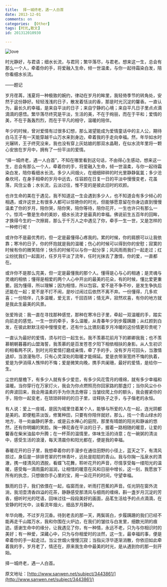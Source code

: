 ```yaml
---
title:  择一城终老，遇一人白首
date: 2013-12-01
comments: on
categories:  [Other]
tags: [时光,散文]
id: 201312010930

---
```


![love](//img.leense.site/post/2013/12/201312010930-1.jpg)

时光静好，与君语；细水长流，与君同；繁华落尽，与君老。想来这一生，总会有那么一个人，牵着你的手，将爱融入生命，倾一世温柔，与你一起待霜染白发，陪你看细水长流。

——题记

<!-- more -->

岁月荏苒，浅夏将一种极致的婉约，律动在岁月的眸里，我轻倚季节的转角处，安然于这份静好。轻轻浅浅的日子，散发着恬淡的香，那是时光沉淀的馨香。一直认为，最长久的幸福，是来自平淡的日子；来自宁静的心境；来自平凡日子里点点滴滴滴的感悟。繁华落尽终究是平淡，生活的美，不在于绚丽，而在于平和；爱情的美，不在于轰轰烈烈，而在于平凡的相守，温暖的陪伴。

年少的时候，曾对爱情有过很多幻想，那么渴望能成为爱情童话中的主人公，期待白马王子有一天能穿越千山万水来到身边，牵着我的手走向幸福。然，年华如水时光辗转，王子终究没来，我也没有穿上灰姑娘的那双水晶鞋，在似水流年里将一颗心安放在岁月中，拥有了一份平淡的爱情。

“择一城终老，遇一人白首”，不知在哪里看到这句话，不由得心生感动，想来这一生，总会有那么一个人，牵着你的手，将爱融入生命，倾一世温柔，与你一起待霜染白发，陪你看细水长流。多少人间烟火，在细细碎碎的时光里静静氤氲；多少沧桑坎坷，在身手相牵的岁月中远去，任容颜在日复一日的平淡中慢慢变老，花虽落，风住尘香；水长流，云淡过往，惟不变的是彼此旧时的欢颜。

也许生命的美在于遇见，我不知道这一生会遇到多少人，也不知道会有多少倾心的相遇，或许这世上有很多人都可以惊艳你的时光，但能够愿意留在你身边直到慢慢温柔了你的岁月，陪你哭，陪你笑，陪你等待，陪你花开，一生也许只有那么一个。惊鸿一瞥是生命的美妙，细水长流才是最真的幸福。佛说前生五百年的回眸，才换得今生的一次擦肩，那么于千万人之中遇见了你，牵手一生一世，又是怎样的一种修行呢！

或许你不是最优秀的，但一定是最懂得心疼我的。累的时候，你的肩膀可以让我依靠；寒冷的日子，你的怀抱就是我的温暖；伤心的时候可以得到你的安慰；寂寞的时候有你的微笑陪伴；快乐的时候可以与你一起分享；风风雨雨我们一起走过；红尘纷扰我们一起面对，任岁月平淡了流年，任时光抹去了激情，你的爱，一直都在。

或许你不是那么完美，但一定是最懂我的那个人。懂得是心与心的相通；是灵魂与灵魂的相依；懂得是相爱的两个人心中开出的最美的花朵，有的时候，懂比爱更重要。因为懂得，所以理解；因为相惜，所以包容。爱不是不争不吵，是发生争执后还能在一起；爱不是不打不闹，是吵过闹过后依然不离不弃。一份懂得，几多欢喜；一份陪伴，几多温暖，爱无言，千回百转；情无声，寂然欢喜，有你的地方就是我此生最美的风景。

张爱玲说：我一直在寻找那种感觉，那种在寒冷日子里，牵起一双温暖的手，踏实向前走的感觉。一生一世的牵手，多么温暖，从青春年少到步履蹒跚；从红颜到白发，在彼此默默注视中慢慢变老，还有什么比镌刻着岁月冷暖的这份情更珍贵呢？

一直认为最好的爱情，须与时日一起生长。我不羡慕花前月下的卿卿我我；也不羡慕朝朝暮暮的山盟海誓，我羡慕的是百发苍苍夕阳下相依相扶的身影。从人生初识的相看两不厌，到时光将爱情打磨成亲情，牵了手的手，没有岁月可回头，当激情退却，当浪漫殆尽，只有心灵深处的取暖才能绵延。爱是衣带渐宽终不悔的执着，爱是为伊消得人憔悴的不悔；爱是微笑向晚，携手共阑珊，最好的爱情，是给你一生。

尘世的屋檐下，有多少人就有多少爱恋，有多少风花雪月的缠绵，就有多少幸福和温暖。当你穿行在万家灯火，我会为你点燃照亮你回家路的那盏灯；当你风尘仆仆的奔波回来，我会用温柔的手为你洗去倦容；当皱纹爬上你的额头，我会握紧你的手，陪你一起变老，在琐琐碎碎的的日子里，诠释执子之手，与子偕老的永恒。

有人说：爱上一座城，是因为城里住着某个人，能够与所爱的人在一起，连光阴都是美的。即便粗茶淡饭，修篱种田，只要有你陪伴就好。那么，找一个青山绿水的地方，寻一处幽静的茅舍，或是云水禅心的庭院，那里有晴朗的阳光和静谧的悠然，还有你明媚的笑脸。掬一捧花香在平淡的日子，握着一路相随的暖意，让爱的馨香在柴米油盐中升腾；在一杯茶的温情里，体味生活的诗意；在一碗粥的清淡中，感受生活的浪漫，每天清晨你和阳光都在，便是我的幸福。

春暖花开的日子里，我想牵着你的手漫步在通往田野的小径上，蓝天之下，有清风掠过，身后是一排排苍翠的竹林青叶，远处是皑皑的青山。我与你掬一泓泉水的清澈，携一缕清风的洒脱，看蝶飞花舞，聆听花开的声音，尽情享受每一缕阳光的温暖，感受每一滴雨露的滋润，让相惜的暖意在风和日丽中增长，这一刻，我愿放下所有的执念，只想做你手心里的宝，用一朵花开的时间，守望幸福。

飘雨的日子，我们依偎在一起，临窗而坐，听雨打芭蕉的声音。任光阴在窗外流淌，我沏壶清香四溢的花茶，静静感受那清风与细雨的缠绵，斟一盏岁月沉淀的芳香，细听时光的呓语，回味过往一段段美好的画面，品茗生活给予的点点滴滴，在安静的时光中，淡看流年烟火，细品岁月静好。

年华向晚，不过岁月沉香。待到老去的那一天，两鬓斑白，步履蹒跚的我们已经不能再走千山踏万水，我和你围在火炉边，在我们的皱纹与白发里，细数光阴的痕迹。感谢生命中的缘分，让我遇见了你，有一种情，永远不老，只为与你相识时的美好；有一种爱，深藏心中，只为与你相爱时的淡然，这一生，最幸福的事，便是牵着你的手一起走过。当尘世烟火慢慢沉寂；当指尖浮华逐渐消散，你依旧如此牵着我的手，岁月老了，情还在，原来我生命中最美的时光，是从遇到你的那一刻开始。

择一城终老，遇一人白首。

原文地址：[http://www.sanwen.net/subject/3443861/](http://www.sanwen.net/subject/3443861/)
